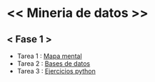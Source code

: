 # <<     Mineria de datos     >>

## <   Fase 1   >

- Tarea 1 : [Mapa mental](https://github.com/xthaliax/mineriaa/blob/main/MapaMental_1_1941494.pdf)
- Tarea 2 : [Bases de datos](https://github.com/claudiogaytan28/MineriaDeDatos/blob/main/EjercicioBD_Equipo3.pdf)
- Tarea 3 : [Ejercicios python](https://github.com/xthaliax/mineriaa/blob/main/Ej_Python_1941494.ipynb)


